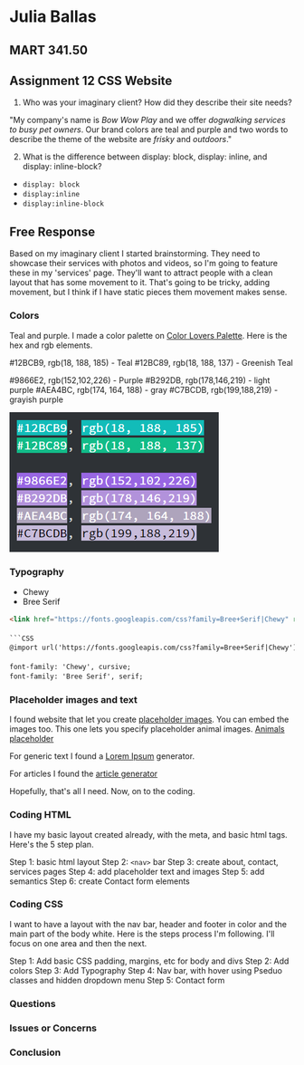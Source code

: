 # Julia Ballas

## MART 341.50

## Assignment 12 CSS Website

1. Who was your imaginary client? How did they describe their site needs?

"My company's name is *Bow Wow Play* and we offer *dogwalking services to busy pet owners*. Our brand colors are teal and purple and two words to describe the theme of the website are *frisky* and *outdoors*."


2. What is the difference between display: block, display: inline, and display: inline-block?

- `display: block`
- `display:inline`
- `display:inline-block`

## Free Response

Based on my imaginary client I started brainstorming. They need to showcase their services with photos and videos, so I'm going to feature these in my 'services' page. They'll want to attract people with a clean layout that has some movement to it. That's going to be tricky, adding movement, but I think if I have static pieces them movement makes sense.

### Colors
Teal and purple. I made a color palette on [Color Lovers Palette](https://www.colourlovers.com/palettes/add). Here is the hex and rgb elements.

#12BCB9, rgb(18, 188, 185) - Teal
#12BC89, rgb(18, 188, 137) - Greenish Teal

#9866E2, rgb(152,102,226) - Purple
#B292DB, rgb(178,146,219) - light purple
#AEA4BC, rgb(174, 164, 188) - gray
#C7BCDB, rgb(199,188,219) - grayish purple

![website palette](screenshot-colors.PNG)

### Typography

- Chewy
- Bree Serif

```html
<link href="https://fonts.googleapis.com/css?family=Bree+Serif|Chewy" rel="stylesheet">```

```CSS
@import url('https://fonts.googleapis.com/css?family=Bree+Serif|Chewy');

font-family: 'Chewy', cursive;
font-family: 'Bree Serif', serif;
```

### Placeholder images and text

I found website that let you create [placeholder images](https://fpoimg.com/). You can embed the images too. This one lets you specify placeholder animal images. [Animals placeholder](http://lorempixel.com/)

For generic text I found a [Lorem Ipsum](https://www.lipsum.com/) generator.

For articles I found the [article generator](https://articlegenerator.org/index.php)

Hopefully, that's all I need. Now, on to the coding.

### Coding HTML

I have my basic layout created already, with the meta, and basic html tags. Here's the 5 step plan.

Step 1: basic html layout
Step 2: `<nav>` bar
Step 3: create about, contact, services pages
Step 4: add placeholder text and images
Step 5: add semantics
Step 6: create Contact form elements


### Coding CSS

I want to have a layout with the nav bar, header and footer in color and the main part of the body white. Here is the steps process I'm following. I'll focus on one area and then the next.

Step 1: Add basic CSS padding, margins, etc for body and divs
Step 2: Add colors
Step 3: Add Typography
Step 4: Nav bar, with hover using Pseduo classes and hidden dropdown menu
Step 5: Contact form


### Questions
### Issues or Concerns
### Conclusion
